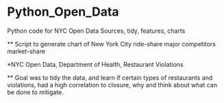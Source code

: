 # Python_Open_Data
Python code for NYC Open Data Sources, tidy, features, charts

** Script to generate chart of New York City ride-share major competitors market-share

*NYC Open Data, Department of Health, Restaurant Violations

** Goal was to tidy the data, and learn if certain types of restaurants and violations, had a high correlation to closure, why and think about what can be done to mitigate.
